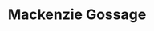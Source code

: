 ---
collection_archive: false
collection_awards: []
collection_category:
  - Lifestyle
  - Stock
  - Color
  - Sports + Athletes
  - Portraits
collection_content: 
collection_cover: https://d1sf55qlb7p6hz.cloudfront.net/mackenzie-1.jpg
collection_cover_mobile: https://d1sf55qlb7p6hz.cloudfront.net/verticalcovers-19.jpg
collection_description: 
collection_exhibition: []
collection_filter: Commissioned + Stock
collection_hidden: false
collection_meta: 
collection_press: []
collection_preview:
  - https://d1sf55qlb7p6hz.cloudfront.net/makenzie_covers-1.jpg
  - https://d1sf55qlb7p6hz.cloudfront.net/makenzie_covers-2.jpg
  - https://d1sf55qlb7p6hz.cloudfront.net/makenzie_covers-3.jpg
  - https://d1sf55qlb7p6hz.cloudfront.net/makenzie_covers-4.jpg
cover_image: https://d1sf55qlb7p6hz.cloudfront.net/social-27.jpg
date: 
hide_footer: true 
logo: 
navigation_theme: white
slug: Mackenzie-Gossage
theme_color: "#9394AD"
theme_color_all_works: "#B4B4FC"
title: Mackenzie Gossage
collection_blocks:
  - _bookshop_name: collections/media-row-start
    row_alignment: between
  - _bookshop_name: collections/media-element 
    color: "#F8E0CE"
    image:  https://d1sf55qlb7p6hz.cloudfront.net/mackenzie-1.jpg
    margin_left: '10'
    margin_right: '0'
    margin_y: '100'
    width: '60'
  - _bookshop_name: collections/media-row
    row_alignment: between
  - _bookshop_name: collections/media-element 
    color: "#D7DFF1"
    image:  https://d1sf55qlb7p6hz.cloudfront.net/mackenzie-3.jpg
    margin_left: '15'
    margin_right: '0'
    margin_y: '300'
    width: '25'
  - _bookshop_name: collections/media-element 
    color: "#F4DEE4"
    image:  https://d1sf55qlb7p6hz.cloudfront.net/mackenzie-2.jpg
    margin_left: '0'
    margin_right: '20'
    margin_y: '200'
    width: '33'
  - _bookshop_name: collections/media-row
    row_alignment: between
  - _bookshop_name: collections/media-element 
    color: "#F5E8D5"
    image:  https://d1sf55qlb7p6hz.cloudfront.net/mackenzie-4.jpg
    margin_left: '40'
    margin_y: '100'
    width: '20'
  - _bookshop_name: collections/media-row
    row_alignment: between
  - _bookshop_name: collections/media-element 
    color: "#F9E0CF"
    image:  https://d1sf55qlb7p6hz.cloudfront.net/mackenzie-5.jpg
    margin_left: '55'
    margin_y: '100'
    width: '45'
  - _bookshop_name: collections/media-row-end
---